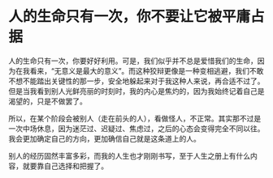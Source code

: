 # 人的生命只有一次，你不要让它被平庸占据

人的生命只有一次，你要好好利用。可是，我们似乎并不总是爱惜我们的生命，因为在我看来，“无意义是最大的意义”。而这种狡辩更像是一种变相逃避，我们不敢不想不能踏出关键性的那一步，安全地躲起来对于我这种人来说，再合适不过了。但是当我看到别人光鲜亮丽的时刻时，我的内心是焦灼的，因为我始终记着自己是渴望的，只是不做罢了。

所以，在某个阶段会被别人（走在前头的人），看做怪人，不正常。其实那不过是一次中场休息，因为迷茫过、迟疑过、焦虑过，之后的心态会变得完全不同以往。我会更加确定自己的方向，更加确信自己就是这条道上的人。

别人的经历固然丰富多彩，而我的人生也才刚刚书写，至于人生之册上有什么内容，就要靠自己选择和把握了。
